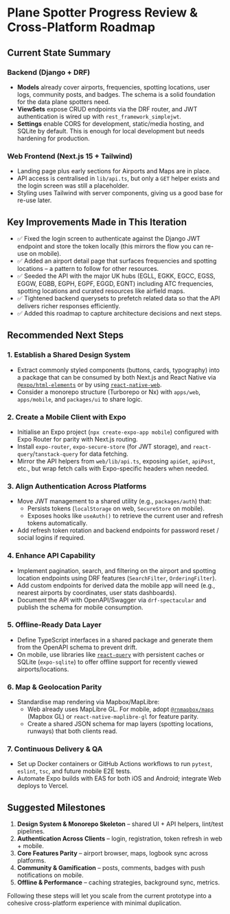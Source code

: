 # Plane Spotter Progress Review & Cross-Platform Roadmap

## Current State Summary

### Backend (Django + DRF)
- **Models** already cover airports, frequencies, spotting locations, user logs, community posts, and badges. The schema is a solid foundation for the data plane spotters need.
- **ViewSets** expose CRUD endpoints via the DRF router, and JWT authentication is wired up with `rest_framework_simplejwt`.
- **Settings** enable CORS for development, static/media hosting, and SQLite by default. This is enough for local development but needs hardening for production.

### Web Frontend (Next.js 15 + Tailwind)
- Landing page plus early sections for Airports and Maps are in place.
- API access is centralised in `lib/api.ts`, but only a `GET` helper exists and the login screen was still a placeholder.
- Styling uses Tailwind with server components, giving us a good base for re-use later.

## Key Improvements Made in This Iteration
- ✅ Fixed the login screen to authenticate against the Django JWT endpoint and store the token locally (this mirrors the flow you can re-use on mobile).
- ✅ Added an airport detail page that surfaces frequencies and spotting locations – a pattern to follow for other resources.
- ✅ Seeded the API with the major UK hubs (EGLL, EGKK, EGCC, EGSS, EGGW, EGBB, EGPH, EGPF, EGGD, EGNT) including ATC frequencies, spotting locations and curated resources like airfield maps.
- ✅ Tightened backend querysets to prefetch related data so that the API delivers richer responses efficiently.
- ✅ Added this roadmap to capture architecture decisions and next steps.

## Recommended Next Steps

### 1. Establish a Shared Design System
- Extract commonly styled components (buttons, cards, typography) into a package that can be consumed by both Next.js and React Native via [`@expo/html-elements`](https://docs.expo.dev/versions/latest/sdk/html-elements/) or by using [`react-native-web`](https://necolas.github.io/react-native-web/).
- Consider a monorepo structure (Turborepo or Nx) with `apps/web`, `apps/mobile`, and `packages/ui` to share logic.

### 2. Create a Mobile Client with Expo
- Initialise an Expo project (`npx create-expo-app mobile`) configured with Expo Router for parity with Next.js routing.
- Install `expo-router`, `expo-secure-store` (for JWT storage), and `react-query`/`tanstack-query` for data fetching.
- Mirror the API helpers from `web/lib/api.ts`, exposing `apiGet`, `apiPost`, etc., but wrap fetch calls with Expo-specific headers when needed.

### 3. Align Authentication Across Platforms
- Move JWT management to a shared utility (e.g., `packages/auth`) that:
  - Persists tokens (`localStorage` on web, `SecureStore` on mobile).
  - Exposes hooks like `useAuth()` to retrieve the current user and refresh tokens automatically.
- Add refresh token rotation and backend endpoints for password reset / social logins if required.

### 4. Enhance API Capability
- Implement pagination, search, and filtering on the airport and spotting location endpoints using DRF features (`SearchFilter`, `OrderingFilter`).
- Add custom endpoints for derived data the mobile app will need (e.g., nearest airports by coordinates, user stats dashboards).
- Document the API with OpenAPI/Swagger via `drf-spectacular` and publish the schema for mobile consumption.

### 5. Offline-Ready Data Layer
- Define TypeScript interfaces in a shared package and generate them from the OpenAPI schema to prevent drift.
- On mobile, use libraries like [`react-query`](https://tanstack.com/query) with persistent caches or SQLite (`expo-sqlite`) to offer offline support for recently viewed airports/locations.

### 6. Map & Geolocation Parity
- Standardise map rendering via Mapbox/MapLibre:
  - Web already uses MapLibre GL. For mobile, adopt [`@rnmapbox/maps`](https://github.com/rnmapbox/maps) (Mapbox GL) or `react-native-maplibre-gl` for feature parity.
  - Create a shared JSON schema for map layers (spotting locations, runways) that both clients read.

### 7. Continuous Delivery & QA
- Set up Docker containers or GitHub Actions workflows to run `pytest`, `eslint`, `tsc`, and future mobile E2E tests.
- Automate Expo builds with EAS for both iOS and Android; integrate Web deploys to Vercel.

## Suggested Milestones
1. **Design System & Monorepo Skeleton** – shared UI + API helpers, lint/test pipelines.
2. **Authentication Across Clients** – login, registration, token refresh in web + mobile.
3. **Core Features Parity** – airport browser, maps, logbook sync across platforms.
4. **Community & Gamification** – posts, comments, badges with push notifications on mobile.
5. **Offline & Performance** – caching strategies, background sync, metrics.

Following these steps will let you scale from the current prototype into a cohesive cross-platform experience with minimal duplication.

